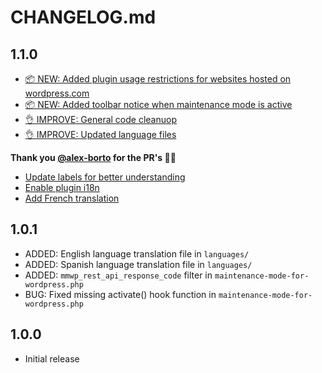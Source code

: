 # CHANGELOG.md

## 1.1.0

* [📦 NEW: Added plugin usage restrictions for websites hosted on wordpress.com](https://github.com/robertdevore/maintenance-mode-for-wordpress/commit/44c5b9452d9d46268c8b3cc8946f9427aaf3f308)
* [📦 NEW: Added toolbar notice when maintenance mode is active](https://github.com/robertdevore/maintenance-mode-for-wordpress/commit/20a1db4bb504b951f9f57854492411426f8b2149)
* [👌 IMPROVE: General code cleanuop](https://github.com/robertdevore/maintenance-mode-for-wordpress/commit/1821a4c5e9187edf781676a6092f3c13e699d655)
* [👌 IMPROVE: Updated language files](https://github.com/robertdevore/maintenance-mode-for-wordpress/commit/26de4812254432f891472a6b83c54c0ffa3bbfb0)

**Thank you [@alex-borto](https://github.com/alex-borto) for the PR's 💪💯**

* [Update labels for better understanding](https://github.com/robertdevore/maintenance-mode-for-wordpress/commit/65d7e46b17257913db76ecf152fb5ad4fa6e39b3)
* [Enable plugin i18n](https://github.com/robertdevore/maintenance-mode-for-wordpress/commit/a4bccd1ffccf08080a613c3403e3de97f717de48)
* [Add French translation](https://github.com/robertdevore/maintenance-mode-for-wordpress/commit/ad691773184ecdab4e2747d457b7b421e846b93d)

## 1.0.1

*   ADDED: English language translation file in `languages/`
*   ADDED: Spanish language translation file in `languages/`
*   ADDED: `mmwp_rest_api_response_code` filter in `maintenance-mode-for-wordpress.php`
*   BUG: Fixed missing activate() hook function in `maintenance-mode-for-wordpress.php`

## 1.0.0

*   Initial release
